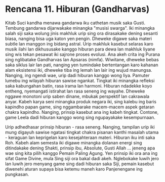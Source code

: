 # Rencana 11. Hiburan (Gandharvas)

Kitab Suci kandha menawa gandarwa iku cathetan musik saka Gusti. Tembung gandarwa dijarwakake minangka "musisi swarga". Iki minangka salah siji saka wolung jinis makhluk urip sing ora dirasakake dening sesanti biasa, nanging bisa uga katon yen pengin. Dheweke digawe saka materi subtle lan manggon ing bidang astral. Urip makhluk kasebut selaras karo musik ilahi lan dikhususake kanggo hiburan para dewa lan makhluk liyane sing wis tekan pesawat iki sajrone proses evolusi. Ana akeh crita ing Purana sing nglibatake Gandharvas lan Apsaras (nimfa). Wiwitane, dheweke bebas saka siklus lair lan pati, nanging yen tumindake bertentangan karo kahanan alam eksistensi iki, dheweke tiba ing lemah lan lair ing wujud manungsa. Nanging, ing ngendi wae, urip dadi hiburan kanggo wong liya. Pamuter lumebu ing wilayah hiburan sawise ngankat. Tingkat iki minangka refleksi saka kabungahan batin, rasa irama lan harmoni. Hiburan ndadekke koyo entheng, nyemangati istirahat lan rasa seneng ing wayahe. Dheweke nggawe monotoni urip saben dinane, mbukak perspektif lan cakrawala anyar. Kabeh karya seni minangka produk negara iki, sing kalebu ing baris kapindho papan game, sing nggambarake macem-macem aspek getaran chakra kapindho. Nanging, prinsip kasebut ana ing kabeh tingkat. Contone, game Leela dadi hiburan kanggo wong sing ngupayakake kesempurnaan.

Urip adhedhasar prinsip hiburan - rasa seneng. Nanging, tampilan urip iki mung digayuh sawise ngatasi tingkat chakra pisanan kanthi masalah utama - keraguan lan keprigelan karo kesejahteraan materi. Hiburan iku inti saka Roh. Kabeh alam semesta iki digawe minangka dolanan energi sing ditindakake dening Shakti, prinsip ibu, Absolute, Gusti Allah ... jeneng apa wae sing kita pilih kanggo Pemain Paling Agung. Yen prinsip iki ora ana ing sifat Game Divine, mula Sing siji ora bakal dadi akeh. Nglebokake luwih jero lan luwih jero menyang game sing dadi hiburan saka Siji, pemain kasebut diwenehi aturan supaya bisa ketemu maneh karo Panjenengane ing pungkasan.
